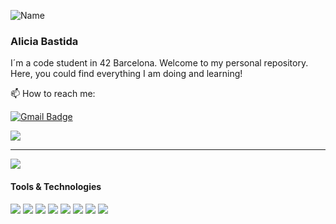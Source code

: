 ![Name](https://github.com/sharannyobasu/sharannyobasu/blob/master/Hello(1).gif)
### Alicia Bastida

  I´m a code student in 42 Barcelona. Welcome to my personal repository. Here, you could find everything I am doing and learning!

📫 How to reach me:

   [![Gmail Badge](https://img.shields.io/badge/-gmail-c14438?style=flat-square&logo=Gmail&logoColor=white&link=mailto:alibastida@gmail.com)](mailto:alibastida@gmail.com)

<a href="https://github.com/Daggy1234">
  <img src="https://github-readme-stats.vercel.app/api?username=AliBastida&show_icons=true&hide_border=true" />
</a>

---

<a href="https://github.com/Daggy1234">
  <img src="https://github-readme-stats.vercel.app/api/top-langs/?username=AliBastida&layout=compact" />
</a>

<h4>Tools & Technologies</h4>
<p>
  <img src="https://img.shields.io/badge/Git-F05032?style=for-the-badge&logo=git&logoColor=white">
  <img src="https://img.shields.io/badge/GitHub-100000?style=for-the-badge&logo=github&logoColor=white">
  <img src="https://img.shields.io/badge/Linux-FCC624?style=for-the-badge&logo=linux&logoColor=black">
  <img src="https://img.shields.io/badge/Notion-000000?style=for-the-badge&logo=notion&logoColor=white">
  <img src="https://img.shields.io/badge/VIM-%2311AB00.svg?&style=for-the-badge&logo=vim&logoColor=white"/>  
  <img src="https://img.shields.io/badge/VSCode-0078D4?style=for-the-badge&logo=visual%20studio%20code&logoColor=white"/>
  <img src="https://img.shields.io/badge/iTerm2-000000?style=for-the-badge&logo=iterm2&logoColor=white"/>


  <img src="https://github-readme-activity-graph.cyclic.app/graph?username=AliBastida&theme=minimal"/>
</p>
<!--

# P-NAME  
**AliBastida/AliBastida** is a ✨ _special_ ✨ repository because its `README.md` (this file) appears on your GitHub profile.

Here are some ideas to get you started:

- 🔭 I’m currently working on ...
- 🌱 I’m currently learning ...
- 👯 I’m looking to collaborate on ...
- 🤔 I’m looking for help with ...
- 💬 Ask me about ...
- 📫 How to reach me: ...
- 😄 Pronouns: ...
- ⚡ Fun fact: ...
-->
